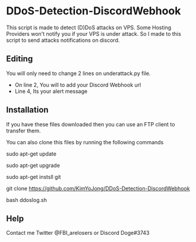 # DDoS-Detection-DiscordWebhook
This script is made to detect (D)DoS attacks on VPS. Some Hosting Providers won't notify you if your VPS is under attack. So I made to this script to send attacks notifications on discord.

## Editing 
You will only need to change 2 lines on underattack.py file.

* On line 2, You will to add your Discord Webhook url
* Line 4, Its your alert message

## Installation
If you have these files downloaded then you can use an FTP client to transfer them.

You can also clone this files by running the following commands

sudo apt-get update

sudo apt-get upgrade

sudo apt-get instsll git

git clone https://github.com/KimYoJong/DDoS-Detection-DiscordWebhook

bash ddoslog.sh

## Help
Contact me Twitter @FBI_arelosers or Discord Doge#3743
